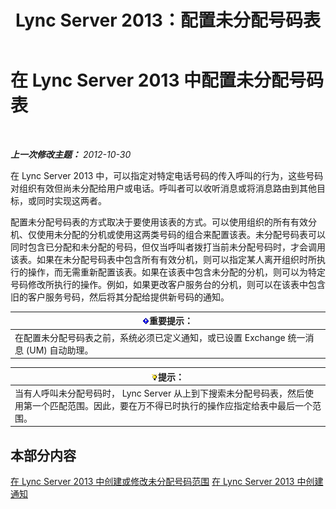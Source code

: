 ﻿---
title: Lync Server 2013：配置未分配号码表
TOCTitle: 配置未分配号码表
ms:assetid: eaa01986-e92f-4328-acf6-4e46c4306a04
ms:mtpsurl: https://technet.microsoft.com/zh-cn/library/Gg399053(v=OCS.15)
ms:contentKeyID: 49314632
ms.date: 05/19/2016
mtps_version: v=OCS.15
ms.translationtype: HT
---

# 在 Lync Server 2013 中配置未分配号码表

 

_**上一次修改主题：** 2012-10-30_

在 Lync Server 2013 中，可以指定对特定电话号码的传入呼叫的行为，这些号码对组织有效但尚未分配给用户或电话。呼叫者可以收听消息或将消息路由到其他目标，或同时实现这两者。

配置未分配号码表的方式取决于要使用该表的方式。可以使用组织的所有有效分机、仅使用未分配的分机或使用这两类号码的组合来配置该表。未分配号码表可以同时包含已分配和未分配的号码，但仅当呼叫者拨打当前未分配号码时，才会调用该表。如果在未分配号码表中包含所有有效分机，则可以指定某人离开组织时所执行的操作，而无需重新配置该表。如果在该表中包含未分配的分机，则可以为特定号码修改所执行的操作。例如，如果更改客户服务台的分机，则可以在该表中包含旧的客户服务号码，然后将其分配给提供新号码的通知。

<table>
<thead>
<tr class="header">
<th><img src="images/Gg398794.important(OCS.15).gif" title="important" alt="important" />重要提示：</th>
</tr>
</thead>
<tbody>
<tr class="odd">
<td>在配置未分配号码表之前，系统必须已定义通知，或已设置 Exchange 统一消息 (UM) 自动助理。</td>
</tr>
</tbody>
</table>


<table>
<thead>
<tr class="header">
<th><img src="images/Gg398094.tip(OCS.15).gif" title="tip" alt="tip" />提示：</th>
</tr>
</thead>
<tbody>
<tr class="odd">
<td>当有人呼叫未分配号码时， Lync Server 从上到下搜索未分配号码表，然后使用第一个匹配范围。因此，要在万不得已时执行的操作应指定给表中最后一个范围。</td>
</tr>
</tbody>
</table>


## 本部分内容

[在 Lync Server 2013 中创建或修改未分配号码范围](lync-server-2013-create-or-modify-an-unassigned-number-range.md) [在 Lync Server 2013 中创建通知](lync-server-2013-create-an-announcement.md)

